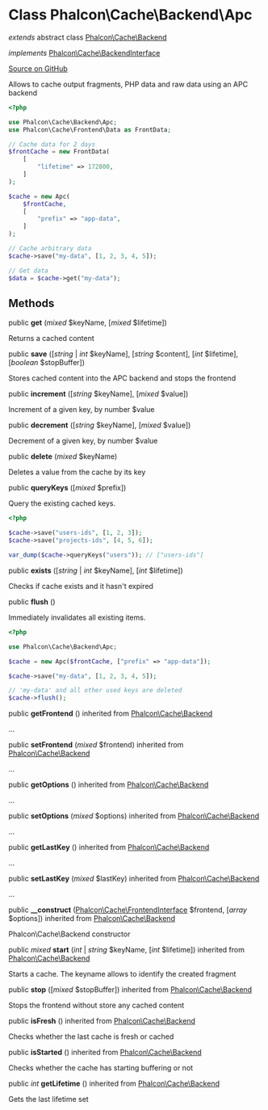 # Class **Phalcon\\Cache\\Backend\\Apc**

*extends* abstract class [Phalcon\Cache\Backend](/[[language]]/[[version]]/api/Phalcon_Cache_Backend)

*implements* [Phalcon\Cache\BackendInterface](/[[language]]/[[version]]/api/Phalcon_Cache_BackendInterface)

<a href="https://github.com/phalcon/cphalcon/blob/master/phalcon/cache/backend/apc.zep" class="btn btn-default btn-sm">Source on GitHub</a>

Allows to cache output fragments, PHP data and raw data using an APC backend

```php
<?php

use Phalcon\Cache\Backend\Apc;
use Phalcon\Cache\Frontend\Data as FrontData;

// Cache data for 2 days
$frontCache = new FrontData(
    [
        "lifetime" => 172800,
    ]
);

$cache = new Apc(
    $frontCache,
    [
        "prefix" => "app-data",
    ]
);

// Cache arbitrary data
$cache->save("my-data", [1, 2, 3, 4, 5]);

// Get data
$data = $cache->get("my-data");

```


## Methods
public  **get** (*mixed* $keyName, [*mixed* $lifetime])

Returns a cached content



public  **save** ([*string* | *int* $keyName], [*string* $content], [*int* $lifetime], [*boolean* $stopBuffer])

Stores cached content into the APC backend and stops the frontend



public  **increment** ([*string* $keyName], [*mixed* $value])

Increment of a given key, by number $value



public  **decrement** ([*string* $keyName], [*mixed* $value])

Decrement of a given key, by number $value



public  **delete** (*mixed* $keyName)

Deletes a value from the cache by its key



public  **queryKeys** ([*mixed* $prefix])

Query the existing cached keys.

```php
<?php

$cache->save("users-ids", [1, 2, 3]);
$cache->save("projects-ids", [4, 5, 6]);

var_dump($cache->queryKeys("users")); // ["users-ids"]

```



public  **exists** ([*string* | *int* $keyName], [*int* $lifetime])

Checks if cache exists and it hasn't expired



public  **flush** ()

Immediately invalidates all existing items.

```php
<?php

use Phalcon\Cache\Backend\Apc;

$cache = new Apc($frontCache, ["prefix" => "app-data"]);

$cache->save("my-data", [1, 2, 3, 4, 5]);

// 'my-data' and all other used keys are deleted
$cache->flush();

```



public  **getFrontend** () inherited from [Phalcon\Cache\Backend](/[[language]]/[[version]]/api/Phalcon_Cache_Backend)

...


public  **setFrontend** (*mixed* $frontend) inherited from [Phalcon\Cache\Backend](/[[language]]/[[version]]/api/Phalcon_Cache_Backend)

...


public  **getOptions** () inherited from [Phalcon\Cache\Backend](/[[language]]/[[version]]/api/Phalcon_Cache_Backend)

...


public  **setOptions** (*mixed* $options) inherited from [Phalcon\Cache\Backend](/[[language]]/[[version]]/api/Phalcon_Cache_Backend)

...


public  **getLastKey** () inherited from [Phalcon\Cache\Backend](/[[language]]/[[version]]/api/Phalcon_Cache_Backend)

...


public  **setLastKey** (*mixed* $lastKey) inherited from [Phalcon\Cache\Backend](/[[language]]/[[version]]/api/Phalcon_Cache_Backend)

...


public  **__construct** ([Phalcon\Cache\FrontendInterface](/[[language]]/[[version]]/api/Phalcon_Cache_FrontendInterface) $frontend, [*array* $options]) inherited from [Phalcon\Cache\Backend](/[[language]]/[[version]]/api/Phalcon_Cache_Backend)

Phalcon\\Cache\\Backend constructor



public *mixed* **start** (*int* | *string* $keyName, [*int* $lifetime]) inherited from [Phalcon\Cache\Backend](/[[language]]/[[version]]/api/Phalcon_Cache_Backend)

Starts a cache. The keyname allows to identify the created fragment



public  **stop** ([*mixed* $stopBuffer]) inherited from [Phalcon\Cache\Backend](/[[language]]/[[version]]/api/Phalcon_Cache_Backend)

Stops the frontend without store any cached content



public  **isFresh** () inherited from [Phalcon\Cache\Backend](/[[language]]/[[version]]/api/Phalcon_Cache_Backend)

Checks whether the last cache is fresh or cached



public  **isStarted** () inherited from [Phalcon\Cache\Backend](/[[language]]/[[version]]/api/Phalcon_Cache_Backend)

Checks whether the cache has starting buffering or not



public *int* **getLifetime** () inherited from [Phalcon\Cache\Backend](/[[language]]/[[version]]/api/Phalcon_Cache_Backend)

Gets the last lifetime set



